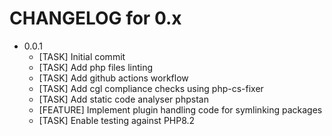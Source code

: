 CHANGELOG for 0.x
=================

* 0.0.1
  - [TASK] Initial commit
  - [TASK] Add php files linting
  - [TASK] Add github actions workflow
  - [TASK] Add cgl compliance checks using php-cs-fixer
  - [TASK] Add static code analyser phpstan
  - [FEATURE] Implement plugin handling code for symlinking packages
  - [TASK] Enable testing against PHP8.2
